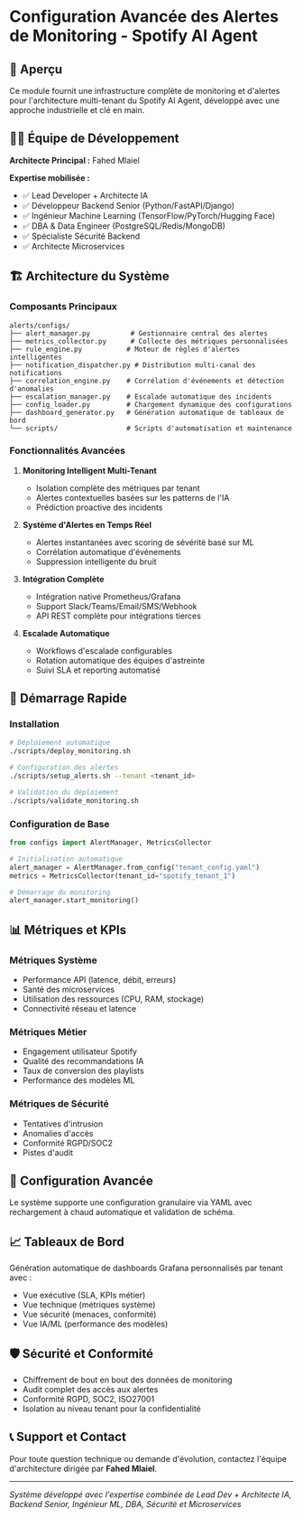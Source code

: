 # Configuration Avancée des Alertes de Monitoring - Spotify AI Agent

## 🎯 Aperçu

Ce module fournit une infrastructure complète de monitoring et d'alertes pour l'architecture multi-tenant du Spotify AI Agent, développé avec une approche industrielle et clé en main.

## 👨‍💻 Équipe de Développement

**Architecte Principal :** Fahed Mlaiel

**Expertise mobilisée :**
- ✅ Lead Developer + Architecte IA
- ✅ Développeur Backend Senior (Python/FastAPI/Django)
- ✅ Ingénieur Machine Learning (TensorFlow/PyTorch/Hugging Face)
- ✅ DBA & Data Engineer (PostgreSQL/Redis/MongoDB)
- ✅ Spécialiste Sécurité Backend
- ✅ Architecte Microservices

## 🏗️ Architecture du Système

### Composants Principaux

```
alerts/configs/
├── alert_manager.py          # Gestionnaire central des alertes
├── metrics_collector.py      # Collecte des métriques personnalisées
├── rule_engine.py           # Moteur de règles d'alertes intelligentes
├── notification_dispatcher.py # Distribution multi-canal des notifications
├── correlation_engine.py    # Corrélation d'événements et détection d'anomalies
├── escalation_manager.py    # Escalade automatique des incidents
├── config_loader.py         # Chargement dynamique des configurations
├── dashboard_generator.py   # Génération automatique de tableaux de bord
└── scripts/                 # Scripts d'automatisation et maintenance
```

### Fonctionnalités Avancées

1. **Monitoring Intelligent Multi-Tenant**
   - Isolation complète des métriques par tenant
   - Alertes contextuelles basées sur les patterns de l'IA
   - Prédiction proactive des incidents

2. **Système d'Alertes en Temps Réel**
   - Alertes instantanées avec scoring de sévérité basé sur ML
   - Corrélation automatique d'événements
   - Suppression intelligente du bruit

3. **Intégration Complète**
   - Intégration native Prometheus/Grafana
   - Support Slack/Teams/Email/SMS/Webhook
   - API REST complète pour intégrations tierces

4. **Escalade Automatique**
   - Workflows d'escalade configurables
   - Rotation automatique des équipes d'astreinte
   - Suivi SLA et reporting automatisé

## 🚀 Démarrage Rapide

### Installation
```bash
# Déploiement automatique
./scripts/deploy_monitoring.sh

# Configuration des alertes
./scripts/setup_alerts.sh --tenant <tenant_id>

# Validation du déploiement
./scripts/validate_monitoring.sh
```

### Configuration de Base
```python
from configs import AlertManager, MetricsCollector

# Initialisation automatique
alert_manager = AlertManager.from_config("tenant_config.yaml")
metrics = MetricsCollector(tenant_id="spotify_tenant_1")

# Démarrage du monitoring
alert_manager.start_monitoring()
```

## 📊 Métriques et KPIs

### Métriques Système
- Performance API (latence, débit, erreurs)
- Santé des microservices
- Utilisation des ressources (CPU, RAM, stockage)
- Connectivité réseau et latence

### Métriques Métier
- Engagement utilisateur Spotify
- Qualité des recommandations IA
- Taux de conversion des playlists
- Performance des modèles ML

### Métriques de Sécurité
- Tentatives d'intrusion
- Anomalies d'accès
- Conformité RGPD/SOC2
- Pistes d'audit

## 🔧 Configuration Avancée

Le système supporte une configuration granulaire via YAML avec rechargement à chaud automatique et validation de schéma.

## 📈 Tableaux de Bord

Génération automatique de dashboards Grafana personnalisés par tenant avec :
- Vue exécutive (SLA, KPIs métier)
- Vue technique (métriques système)
- Vue sécurité (menaces, conformité)
- Vue IA/ML (performance des modèles)

## 🛡️ Sécurité et Conformité

- Chiffrement de bout en bout des données de monitoring
- Audit complet des accès aux alertes
- Conformité RGPD, SOC2, ISO27001
- Isolation au niveau tenant pour la confidentialité

## 📞 Support et Contact

Pour toute question technique ou demande d'évolution, contactez l'équipe d'architecture dirigée par **Fahed Mlaiel**.

---
*Système développé avec l'expertise combinée de Lead Dev + Architecte IA, Backend Senior, Ingénieur ML, DBA, Sécurité et Microservices*

